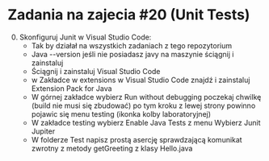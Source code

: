 # Zadania na zajecia #20 (Unit Tests)

0. Skonfiguruj Junit w Visual Studio Code:
   * Tak by działał na wszystkich zadaniach z tego repozytorium
   - Java --version jeśli nie posiadasz javy na maszynie ściągnij i zainstaluj
   - Ściągnij i zainstaluj Visual Studio Code
   - w Zakładce w extensions w Visual Studio Code znajdź i zainstaluj Extension Pack for Java
   - W górnej zakładce wybierz Run without debugging poczekaj chwilkę (build nie musi się zbudować) po tym kroku z lewej strony powinno pojawic się menu testing (ikonka kolby laboratoryjnej)
   - W zakładce testing wybierz Enable Java Tests z menu Wybierz Junit Jupiter
   * W folderze Test napisz prostą asercję sprawdzającą komunikat zwrotny z metody getGreeting z klasy Hello.java